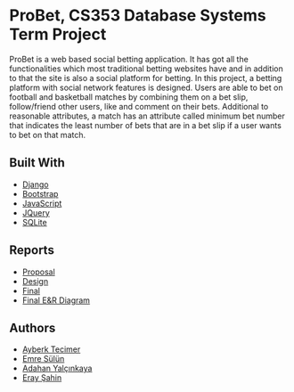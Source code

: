 # ProBet, CS353 Database Systems Term Project

ProBet is a web based social betting application. It has got all the functionalities
which most traditional betting websites have and in addition to that the site is
also a social platform for betting. In this project, a betting platform with social network features is designed. Users
 are able to bet on football and basketball matches by combining them on a bet slip,
follow/friend other users, like and comment on their bets. Additional to reasonable attributes,
a match has an attribute called minimum bet number that indicates the least
number of bets that are in a bet slip if a user wants to bet on that match.

## Built With

* [Django](https://www.djangoproject.com/) 
* [Bootstrap](https://getbootstrap.com/) 
* [JavaScript](https://www.javascript.com/)
* [JQuery](https://jquery.com/)
* [SQLite](https://www.sqlite.org/index.html)

## Reports
* [Proposal](https://drive.google.com/file/d/1iJJ5FzkkMWl9XXOVCJXdrnStAz8SVsYR/view?usp=sharing)
* [Design](https://drive.google.com/file/d/1Kgq4UY1SmO27dDJYNbkLx1ZmZu4AgLM1/view?usp=sharing)
* [Final](https://drive.google.com/file/d/1aLcVaHMVM7l_yPHypbdSddheJSN8_rBB/view?usp=sharing)
* [Final E&R Diagram](https://drive.google.com/file/d/1wlhxYexB-qC80yAda2sJ9A-89UGsMAD8/view?usp=sharing)
## Authors

* [Ayberk Tecimer](https://github.com/ayberktecimer) 
* [Emre Sülün](https://github.com/sulunemre) 
* [Adahan Yalçınkaya](https://github.com/adahan96)
* [Eray Şahin](https://github.com/eraysahin)
